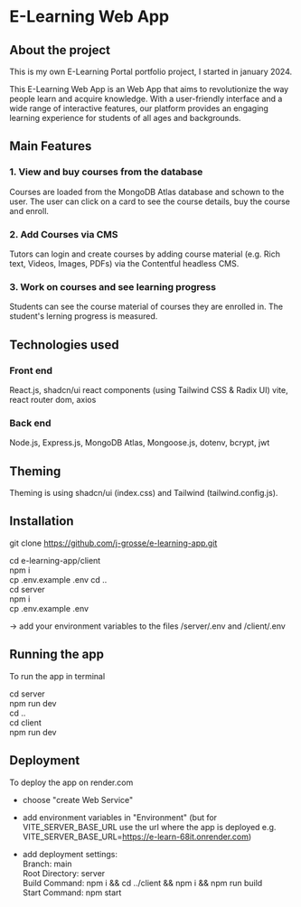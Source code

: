 # E-Learning Web App

## About the project

This is my own E-Learning Portal portfolio project, I started in january 2024.

This E-Learning Web App is an Web App that aims to revolutionize the way people learn and acquire knowledge. With a user-friendly interface and a wide range of interactive features, our platform provides an engaging learning experience for students of all ages and backgrounds.

## Main Features

### 1. View and buy courses from the database

Courses are loaded from the MongoDB Atlas database and schown to the user. The user can click on a card to see the course details, buy the course and enroll.

### 2. Add Courses via CMS

Tutors can login and create courses by adding course material (e.g. Rich text, Videos, Images, PDFs) via the Contentful headless CMS.

### 3. Work on courses and see learning progress

Students can see the course material of courses they are enrolled in. The student's lerning progress is measured.


## Technologies used

### Front end
React.js, shadcn/ui react components (using Tailwind CSS & Radix UI)
vite, react router dom, axios

### Back end
Node.js, Express.js, MongoDB Atlas, Mongoose.js, dotenv, bcrypt, jwt

## Theming

Theming is using shadcn/ui (index.css) and Tailwind (tailwind.config.js).

## Installation

git clone https://github.com/j-grosse/e-learning-app.git

cd e-learning-app/client  
npm i  
cp .env.example .env
cd ..  
cd server  
npm i  
cp .env.example .env

-> add your environment variables to the files /server/.env and /client/.env

## Running the app

To run the app in terminal

cd server  
npm run dev  
cd ..  
cd client  
npm run dev

## Deployment

To deploy the app on render.com

- choose "create Web Service"

- add environment variables in "Environment" (but for VITE_SERVER_BASE_URL use the url where the app is deployed e.g. VITE_SERVER_BASE_URL=https://e-learn-68it.onrender.com)

- add deployment settings:  
  Branch: main  
  Root Directory: server  
  Build Command: npm i && cd ../client && npm i && npm run build  
  Start Command: npm start


